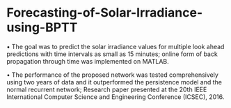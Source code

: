 # Forecasting-of-Solar-Irradiance-using-BPTT
• The goal was to predict the solar irradiance values for multiple look ahead predictions with time intervals as
small as 15 minutes; online form of back propagation through time was implemented on MATLAB.

• The performance of the proposed network was tested comprehensively using two years of data and it
outperformed the persistence model and the normal recurrent network; Research paper presented at the 20th
IEEE International Computer Science and Engineering Conference (ICSEC), 2016.
